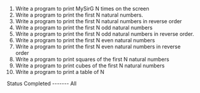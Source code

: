 1. Write a program to print MySirG N times on the screen
2. Write a program to print the first N natural numbers.
3. Write a program to print the first N natural numbers in reverse order
4. Write a program to print the first N odd natural numbers
5. Write a program to print the first N odd natural numbers in reverse order.
6. Write a program to print the first N even natural numbers
7. Write a program to print the first N even natural numbers in reverse order
8. Write a program to print squares of the first N natural numbers
9. Write a program to print cubes of the first N natural numbers
10. Write a program to print a table of N


Status 
Completed ------- All

